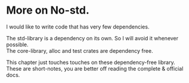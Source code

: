 # More on No-std.  

I would like to write code that has very few dependencies.  


The std-library is a dependency on its own. So I will avoid it whenever possible.  
The core-library, alloc and test crates are dependency free.  

This chapter just touches touches on these dependency-free library.  
These are short-notes, you are better off reading the complete & official docs.  




